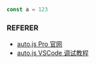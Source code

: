 ```ts
const a = 123
```







### REFERER

- [auto.js Pro 官网](https://pro.autojs.org/)
- [auto.js VSCode 调试教程](https://blog.autojs.org/2022/10/15/vscode-debug-v9/)
